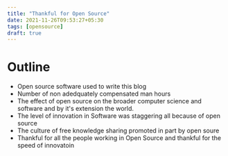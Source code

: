 ```yaml
---
title: "Thankful for Open Source"
date: 2021-11-26T09:53:27+05:30
tags: [opensource]
draft: true
---
```


# Outline

- Open source software used to write this blog
- Number of non adedquately compensated man hours
- The effect of open source on the broader computer science and software and by it's extension the world.
- The level of innovation in Software was staggering all because of open source
- The culture of free knowledge sharing promoted in part by open soure
- Thankful for all the people working in Open Source and thankful for the speed of innovatoin
